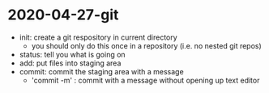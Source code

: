 # 2020-04-27-git 

- init: create a git respository in current directory
	- you should only do this once in a repository (i.e. no nested git repos)
- status: tell you what is going on
- add: put files into staging area
- commit: commit the staging area with a message
	- 'commit -m' : commit with a message without opening up text editor

